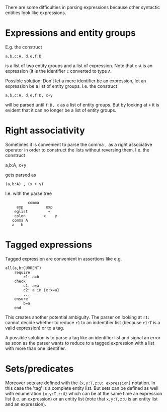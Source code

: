 There are some difficulties in parsing expressions because other syntactic
entities look like expressions.


# Expressions and entity groups

E.g. the construct

    a,b,c:A, d,e,f:D

is a list of two entity groups and a list of expression. Note that `c:A` is an
expression (it is the identifier `c` converted to type `A`.

Possible solution: Don't let a mere identifier be an expression, let an
expression be a list of entity groups. I.e. the construct

    a,b,c:A, d,e,f:D, x+y

will be parsed until `f:D, x` as a list of entity groups. But by looking at
`+` it is evident that it can no longer be a list of entity groups.


# Right associativity

Sometimes it is convenient to parse the comma `,` as a right associative
operator in order to construct the lists without reversing them. I.e. the
construct

   a,b:A, x+y

gets parsed as

    (a,b:A) , (x + y)

I.e. with the parse tree

              comma
         exp          exp
        eglist         +
        colon        x    y
       comma A
       a   b



# Tagged expressions

Tagged expression are convenient in assertions like e.g.

    all(a,b:CURRENT)
        require
            r1: a=b
        check
            c1: a=a
            c2: a in {x:x=a}
            ...
        ensure
            b=a
        end

This creates another potential ambiguity. The parser on looking at `r1:`
cannot decide whether to reduce `r1` to an indentifier list (because `r1:T` is
a valid expression) or to a tag.

A possible solution is to parse a tag like an identifier list and signal an
error as soon as the parser wants to reduce to a tagged expression with a list
with more than one identifier.


# Sets/predicates

Moreover sets are defined with the `{x,y:T,z:U: expression}` notation. In this
case the 'tag' is a complete entity list. But sets can be defined as well with
enumeration `{x,y:T,z:U}` which can be at the same time an expression list
(i.e. an expression) or an entity list (note that `x,y:T,z:U` is an entity
list and an expression).


<!---
comment
-->
